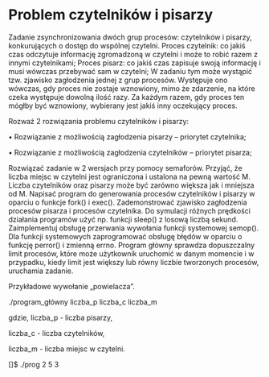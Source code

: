 # Problem czytelników i pisarzy
Zadanie zsynchronizowania dwóch grup procesów: czytelników i pisarzy, konkurujących o dostęp do
wspólnej czytelni. Proces czytelnik: co jakiś czas odczytuje informację zgromadzoną w czytelni i może
to robić razem z innymi czytelnikami; Proces pisarz: co jakiś czas zapisuje swoją informację i musi
wówczas przebywać sam w czytelni; W zadaniu tym może wystąpić tzw. zjawisko zagłodzenia jednej z
grup procesów. Występuje ono wówczas, gdy proces nie zostaje wznowiony, mimo że zdarzenie, na
które czeka występuje dowolną ilość razy. Za każdym razem, gdy proces ten mógłby być wznowiony,
wybierany jest jakiś inny oczekujący proces.

Rozważ 2 rozwiązania problemu czytelników i pisarzy:

• Rozwiązanie z możliwością zagłodzenia pisarzy – priorytet czytelnika;

• Rozwiązanie z możliwością zagłodzenia czytelników – priorytet pisarza;

Rozwiązać zadanie w 2 wersjach przy pomocy semaforów. Przyjąć, że liczba miejsc w czytelni jest
ograniczona i ustalona na pewną wartość M. Liczba czytelników oraz pisarzy może być zarówno większa
jak i mniejsza od M. Napisać program do generowania procesów czytelników i pisarzy w oparciu o
funkcje fork() i exec(). Zademonstrować zjawisko zagłodzenia procesów pisarza i procesów czytelnika.
Do symulacji różnych prędkości działania programów użyć np. funkcji sleep() z losową liczbą sekund.
Zaimplementuj obsługę przerwania wywołania funkcji systemowej semop(). Dla funkcji systemowych
zaprogramować obsługę błędów w oparciu o funkcję perror() i zmienną errno.
Program główny sprawdza dopuszczalny limit procesów, które może użytkownik uruchomić w danym
momencie i w przypadku, kiedy limit jest większy lub równy liczbie tworzonych procesów, uruchamia
zadanie.

Przykładowe wywołanie „powielacza”.

./program_główny liczba_p liczba_c liczba_m

gdzie, liczba_p - liczba pisarzy,

liczba_c - liczba czytelników,

liczba_m - liczba miejsc w czytelni.

[]$ ./prog 2 5 3
